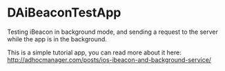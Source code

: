 DAiBeaconTestApp
================

Testing iBeacon in background mode, and sending a request to the server while the app is in the background.

This is a simple tutorial app, you can read more about it here:
http://adhocmanager.com/posts/ios-ibeacon-and-background-service/

